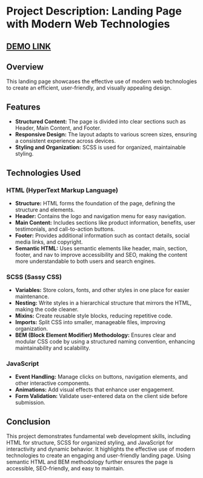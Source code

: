 # Project Description: Landing Page with Modern Web Technologies

## [DEMO LINK](https://Ihor-Prodan.github.io/landingPage-Vr/)

## Overview
This landing page showcases the effective use of modern web technologies to create an efficient, user-friendly, and visually appealing design.

## Features
- **Structured Content:** The page is divided into clear sections such as Header, Main Content, and Footer.
- **Responsive Design:** The layout adapts to various screen sizes, ensuring a consistent experience across devices.
- **Styling and Organization:** SCSS is used for organized, maintainable styling.

## Technologies Used

### HTML (HyperText Markup Language)
- **Structure:** HTML forms the foundation of the page, defining the structure and elements.
- **Header:** Contains the logo and navigation menu for easy navigation.
- **Main Content:** Includes sections like product information, benefits, user testimonials, and call-to-action buttons.
- **Footer:** Provides additional information such as contact details, social media links, and copyright.
- **Semantic HTML:** Uses semantic elements like header, main, section, footer, and nav to improve accessibility and SEO, making the content more understandable to both users and search engines.

### SCSS (Sassy CSS)
- **Variables:** Store colors, fonts, and other styles in one place for easier maintenance.
- **Nesting:** Write styles in a hierarchical structure that mirrors the HTML, making the code cleaner.
- **Mixins:** Create reusable style blocks, reducing repetitive code.
- **Imports:** Split CSS into smaller, manageable files, improving organization.
- **BEM (Block Element Modifier) Methodology:** Ensures clear and modular CSS code by using a structured naming convention, enhancing maintainability and scalability.

### JavaScript
- **Event Handling:** Manage clicks on buttons, navigation elements, and other interactive components.
- **Animations:** Add visual effects that enhance user engagement.
- **Form Validation:** Validate user-entered data on the client side before submission.

## Conclusion
This project demonstrates fundamental web development skills, including HTML for structure, SCSS for organized styling, and JavaScript for interactivity and dynamic behavior. It highlights the effective use of modern technologies to create an engaging and user-friendly landing page. Using semantic HTML and BEM methodology further ensures the page is accessible, SEO-friendly, and easy to maintain.

